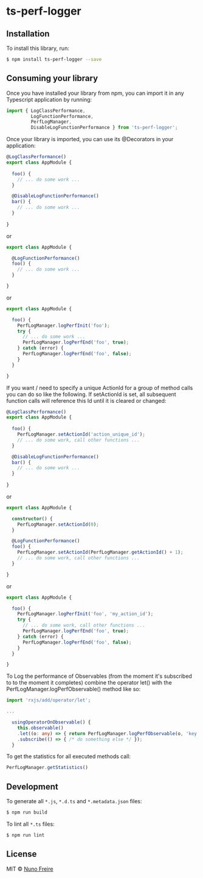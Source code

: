 # ts-perf-logger

## Installation

To install this library, run:

```bash
$ npm install ts-perf-logger --save
```

## Consuming your library

Once you have installed your library from npm, you can import it in any Typescript application by running:

```typescript
import { LogClassPerformance,
         LogFunctionPerformance,
         PerfLogManager,
         DisableLogFunctionPerformance } from 'ts-perf-logger';

```

Once your library is imported, you can use its @Decorators in your application:

```typescript
@LogClassPerformance()
export class AppModule { 
  
  foo() {
    // ... do some work ...
  }

  @DisableLogFunctionPerformance()
  bar() {
    // ... do some work ...
  }
  
}
```

or

```typescript
export class AppModule { 

  @LogFunctionPerformance()
  foo() {
    // ... do some work ...
  }

}
```

or 

```typescript
export class AppModule { 

  foo() { 
    PerfLogManager.logPerfInit('foo');
    try {
      // ... do some work ...
      PerfLogManager.logPerfEnd('foo', true);
    } catch (error) {
      PerfLogManager.logPerfEnd('foo', false);
    }
  }

}
```

If you want / need to specify a unique ActionId for a group of method calls you can do so like the following.
If setActionId is set, all subsequent function calls will reference this Id until it is cleared or changed:

```typescript
@LogClassPerformance()
export class AppModule { 
  
  foo() {
    PerfLogManager.setActionId('action_unique_id');
    // ... do some work, call other functions ...
  }

  @DisableLogFunctionPerformance()
  bar() {
    // ... do some work ...
  }
  
}
```

or

```typescript
export class AppModule { 

  constructor() {
    PerfLogManager.setActionId(0);
  }

  @LogFunctionPerformance()
  foo() {
    PerfLogManager.setActionId(PerfLogManager.getActionId() + 1);
    // ... do some work, call other functions ...
  }

}
```

or 

```typescript
export class AppModule { 

  foo() { 
    PerfLogManager.logPerfInit('foo', 'my_action_id');
    try {
      // ... do some work, call other functions ...
      PerfLogManager.logPerfEnd('foo', true);
    } catch (error) {
      PerfLogManager.logPerfEnd('foo', false);
    }
  }

}
```

To Log the performance of Observables (from the moment it's subscribed to to the moment it completes) combine the operator let() with the PerfLogManager.logPerfObservable() method like so:

```typescript
import 'rxjs/add/operator/let';

...

  usingOperatorOnObservable() {
    this.observable()
    .let((o: any) => { return PerfLogManager.logPerfObservable(o, 'key'); })
    .subscribe(() => { /* do something else */ });
  }
```





To get the statistics for all executed methods call: 

```typescript
PerfLogManager.getStatistics()
```

## Development

To generate all `*.js`, `*.d.ts` and `*.metadata.json` files:

```bash
$ npm run build
```

To lint all `*.ts` files:

```bash
$ npm run lint
```

## License

MIT © [Nuno Freire](mailto:nunofcf@gmail.com)
